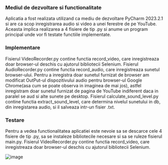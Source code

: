 ### Mediul de dezvoltare si functionalitate

Aplicatia a fost realizata utilizand ca mediu de dezvoltare PyCharm 2023.2.1 si are ca scop inregistrarea audio si video a unei ferestre de pe YouTube.
Aceasta implica realizarea a 4 fisiere de tip .py si anume un program principal unde vor fi testate functiile implementate.
### Implementare
Fisierul VideoRecorder.py contine functia record_video, care inregistreaza doar browser-ul deschis cu ajutorul bibliotecii Selenium.
Fisierul AudioRecorder.py contine functia record_audio, care inregistreaza sunetul browser-ului. Pentru a inregistra doar sunetul furnizat de browser am modificat OutPut-ul dispozitivului audio 
pentru browser-ul Google Chrome(asa cum se poate observa in imaginea de mai jos), astfel inregistram doar sunetul furnizat de pagina de YouTube indiferent daca in paralel se aud si alte sunete pe desktop.
Fisierul calculate_sound_level.py contine functia extract_sound_level, care determina nivelul sunetului in db, din inregistarea audio, si il salveaza intr-un fisier .txt.

### Testare
Pentru a vedea functionalitatea aplicatiei este nevoie sa se descarce cele 4 fisiere de tip .py, sa se instaleze bibliotecile necesare si sa se ruleze fisierul main.py.
Fisierul VideoRecorder.py contine functia record_video, care inregistreaza doar browser-ul deschis cu ajutorul bibliotecii Selenium.

![image](https://github.com/IzabelaBurcica/Arobs/assets/106831283/c96c3c88-7380-49f0-b9ac-13b662e9cb27)
